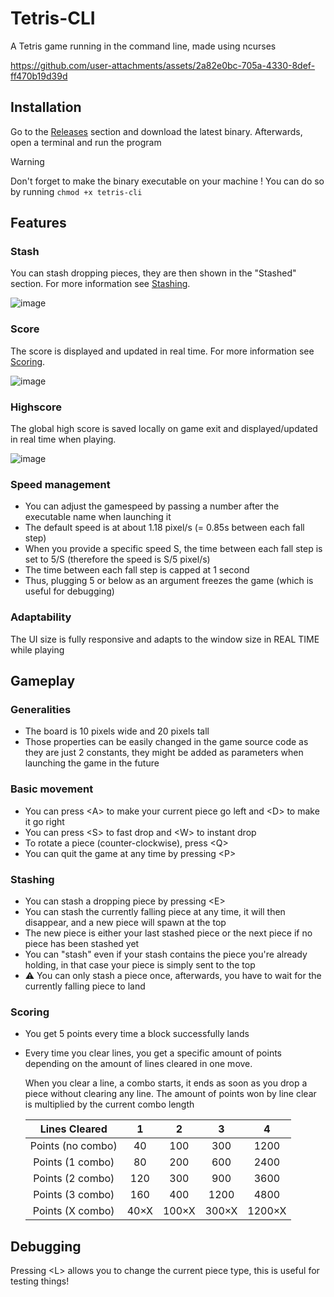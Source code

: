 # Tetris-CLI
 A Tetris game running in the command line, made using ncurses

 https://github.com/user-attachments/assets/2a82e0bc-705a-4330-8def-ff470b19d39d


## Installation
 Go to the [Releases](https://github.com/Milan-Torres/Tetris-CLI/releases) section and download the latest binary. Afterwards, open a terminal and run the program

 > [!WARNING]  
> Don't forget to make the binary executable on your machine !
> You can do so by running `chmod +x tetris-cli`

## Features
 ### Stash
  You can stash dropping pieces, they are then shown in the "Stashed" section. For more information see [Stashing](#stashing).

  
  ![image](https://github.com/user-attachments/assets/69cbcd52-072b-4eb4-a289-df57b75741e9)

 ### Score
  The score is displayed and updated in real time. For more information see [Scoring](#scoring).

  
 ![image](https://github.com/user-attachments/assets/fc7d5535-6e59-44c3-802d-067f4f9aa5fd)

 ### Highscore
 The global high score is saved locally on game exit and displayed/updated in real time when playing.

 
  ![image](https://github.com/user-attachments/assets/d9f3a2a4-9356-4986-b659-764411415299)

### Speed management
 - You can adjust the gamespeed by passing a number after the executable name when launching it
 - The default speed is at about 1.18 pixel/s (= 0.85s between each fall step)
 - When you provide a specific speed S, the time between each fall step is set to 5/S (therefore the speed is S/5 pixel/s)
 - The time between each fall step is capped at 1 second
 - Thus, plugging 5 or below as an argument freezes the game (which is useful for debugging)

### Adaptability
 The UI size is fully responsive and adapts to the window size in REAL TIME while playing

## Gameplay
 ### Generalities
  - The board is 10 pixels wide and 20 pixels tall
  - Those properties can be easily changed in the game source code as they are just 2 constants, they might be added as parameters when launching the game in the future
 ### Basic movement
  - You can press \<A\> to make your current piece go left and \<D\> to make it go right
  - You can press \<S\> to fast drop and \<W\> to instant drop
  - To rotate a piece (counter-clockwise), press \<Q\>
  - You can quit the game at any time by pressing \<P\>
 ### Stashing
  - You can stash a dropping piece by pressing \<E\>
  - You can stash the currently falling piece at any time, it will then disappear, and a new piece will spawn at the top
  - The new piece is either your last stashed piece or the next piece if no piece has been stashed yet
  - You can "stash" even if your stash contains the piece you're already holding, in that case your piece is simply sent to the top
  - ⚠ You can only stash a piece once, afterwards, you have to wait for the currently falling piece to land

 ### Scoring
  - You get 5 points every time a block successfully lands
  - Every time you clear lines, you get a specific amount of points depending on the amount of lines cleared in one move.

    When you clear a line, a combo starts, it ends as soon as you drop a piece without clearing any line.
    The amount of points won by line clear is multiplied by the current combo length

    | Lines Cleared    | 1     | 2     | 3     | 4     |
    | :---:            | :---: | :---: | :---: | :---: |
    | Points (no combo)|  40   | 100   | 300   | 1200  |
    | Points (1 combo) |  80   | 200   | 600   | 2400  |
    | Points (2 combo) |  120  | 300   | 900   | 3600  |
    | Points (3 combo) |  160  | 400   | 1200  | 4800  |
    | Points (X combo) | 40×X  | 100×X | 300×X | 1200×X|

## Debugging
 Pressing \<L\> allows you to change the current piece type, this is useful for testing things!
